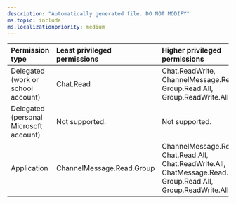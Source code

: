 ```yaml
---
description: "Automatically generated file. DO NOT MODIFY"
ms.topic: include
ms.localizationpriority: medium
---
```


|Permission type|Least privileged permissions|Higher privileged permissions|
|:---|:---|:---|
|Delegated (work or school account)|Chat.Read|Chat.ReadWrite, ChannelMessage.Read.All, Group.Read.All, Group.ReadWrite.All|
|Delegated (personal Microsoft account)|Not supported.|Not supported.|
|Application|ChannelMessage.Read.Group|ChannelMessage.Read.All, Chat.Read.All, Chat.ReadWrite.All, ChatMessage.Read.Chat, Group.Read.All, Group.ReadWrite.All|

